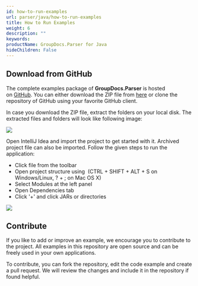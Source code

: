 ```yaml
---
id: how-to-run-examples
url: parser/java/how-to-run-examples
title: How to Run Examples
weight: 6
description: ""
keywords: 
productName: GroupDocs.Parser for Java
hideChildren: False
---
```

## Download from GitHub

The complete examples package of **GroupDocs.Parser** is hosted on [GitHub](https://github.com/groupdocs-parser/GroupDocs.Parser-for-Java). You can either download the ZIP file from [here](https://github.com/groupdocs-parser/GroupDocs.Parser-for-Java/archive/master.zip) or clone the repository of GitHub using your favorite GitHub client.

In case you download the ZIP file, extract the folders on your local disk. The extracted files and folders will look like following image:

![](parser-java/images/how-to-run-examples.png)

Open IntelliJ Idea and import the project to get started with it. Archived project file can also be imported. Follow the given steps to run the application:

*   Click file from the toolbar
*   Open project structure using  (CTRL + SHIFT + ALT + S on Windows/Linux, ? + ; on Mac OS X)
*   Select Modules at the left panel
*   Open Dependencies tab
*   Click '+' and click JARs or directories

![](parser-java/images/how-to-run-examples_1.png)

## Contribute

If you like to add or improve an example, we encourage you to contribute to the project. All examples in this repository are open source and can be freely used in your own applications.

To contribute, you can fork the repository, edit the code example and create a pull request. We will review the changes and include it in the repository if found helpful.
